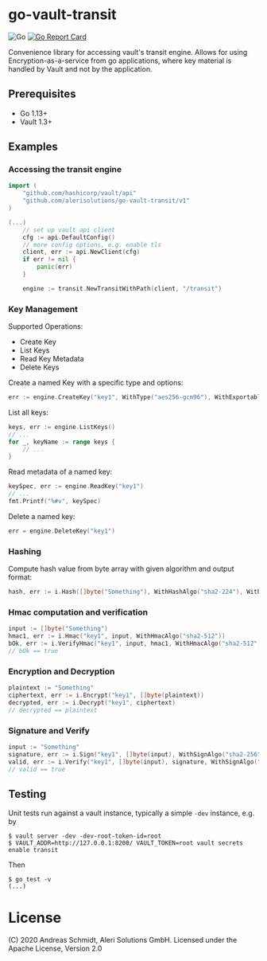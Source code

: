 # go-vault-transit

![Go](https://github.com/alerisolutions/go-vault-transit/workflows/Go/badge.svg?branch=master) [![Go Report Card](https://goreportcard.com/badge/github.com/alerisolutions/go-vault-transit)](https://goreportcard.com/report/github.com/alerisolutions/go-vault-transit)

Convenience library for accessing vault's transit engine. Allows for using Encryption-as-a-service from go applications, where key material is handled by Vault and not by the application.

## Prerequisites

* Go 1.13+
* Vault 1.3+

## Examples

### Accessing the transit engine

```go
import (
    "github.com/hashicorp/vault/api"
    "github.com/alerisolutions/go-vault-transit/v1"
)

(...)
    // set up vault api client
    cfg := api.DefaultConfig()
    // more config options, e.g. enable tls
    client, err := api.NewClient(cfg)
    if err != nil {
        panic(err)
    }

    engine := transit.NewTransitWithPath(client, "/transit")
```

### Key Management

Supported Operations:
* Create Key 
* List Keys
* Read Key Metadata
* Delete Keys

Create a named Key with a specific type and options:
```go
err := engine.CreateKey("key1", WithType("aes256-gcm96"), WithExportable(),  WithPlaintextBackup())
```

List all keys:
```go
keys, err := engine.ListKeys()
// ...
for _, keyName := range keys {
    // ...
}
```

Read metadata of a named key:
```go
keySpec, err := engine.ReadKey("key1")
// ...
fmt.Printf("%#v", keySpec)
```

Delete a named key:
```go
err = engine.DeleteKey("key1")
```

### Hashing

Compute hash value from byte array with given algorithm and output format:
```go
hash, err := i.Hash([]byte("Something"), WithHashAlgo("sha2-224"), WithHashFormat("base64"))
```

### Hmac computation and verification

```go
input := []byte("Something")
hmac1, err := i.Hmac("key1", input, WithHmacAlgo("sha2-512"))
bOk, err := i.VerifyHmac("key1", input, hmac1, WithHmacAlgo("sha2-512"))
// bOk == true
```

### Encryption and Decryption

```go
plaintext := "Something"
ciphertext, err := i.Encrypt("key1", []byte(plaintext))
decrypted, err := i.Decrypt("key1", ciphertext)
// decrypted == plaintext
```

### Signature and Verify

```go
input := "Something"
signature, err := i.Sign("key1", []byte(input), WithSignAlgo("sha2-256"))
valid, err := i.Verify("key1", []byte(input), signature, WithSignAlgo("sha2-256"))
// valid == true
```


## Testing

Unit tests run against a vault instance, typically a simple `-dev` instance, e.g. by

```
$ vault server -dev -dev-root-token-id=root
$ VAULT_ADDR=http://127.0.0.1:8200/ VAULT_TOKEN=root vault secrets enable transit
```

Then

```
$ go test -v
(...)
```

# License
(C) 2020 Andreas Schmidt, Aleri Solutions GmbH. Licensed under the Apache License, Version 2.0

